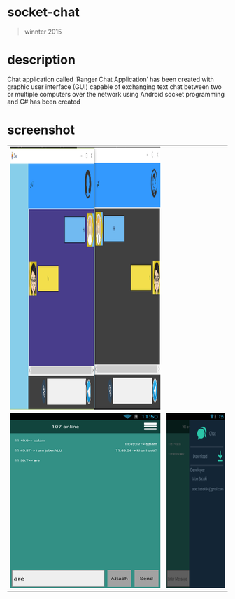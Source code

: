 # socket-chat
>winnter 2015

# description
Chat application called ‘Ranger Chat Application’ has been created with graphic user interface (GUI) capable of exchanging text chat between two or multiple computers over the network using Android socket programming and C# has been created

# screenshot

<table style="width:100%">
  <tr>
    <td><img src="https://github.com/JaberBabaki/socket-chat/blob/master/screenshot/C%23/1.jpg" width="100%" height="600"/></td>
  </tr>
  <tr>
    <td><img src="https://github.com/JaberBabaki/socket-chat/blob/master/screenshot/android/1.png" width="600" height="400"/></td>
    <td><img src="https://github.com/JaberBabaki/socket-chat/blob/master/screenshot/android/2.png" width="600" height="400"/></td>
  </tr>
</table>
